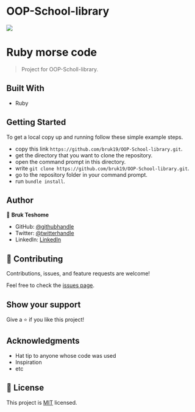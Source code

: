 # OOP-School-library

![](https://img.shields.io/badge/Microverse-blueviolet)

# Ruby morse code

> Project for OOP-Scholl-library.

## Built With

- Ruby


## Getting Started

To get a local copy up and running follow these simple example steps.

- copy this link `https://github.com/bruk19/OOP-School-library.git`.
- get the directory that you want to clone the repository.
- open the command prompt in this directory.
- write `git clone https://github.com/bruk19/OOP-School-library.git`.
- go to the repository folder in your command prompt.
- run `bundle install`.

## Author

👤 **Bruk Teshome**

- GitHub: [@githubhandle](https://github.com/bruk19)
- Twitter: [@twitterhandle](https://twitter.com/Bruktesh)
- LinkedIn: [LinkedIn](https://linkedin.com/in/bruk-teshome-ab4325226)

## 🤝 Contributing

Contributions, issues, and feature requests are welcome!

Feel free to check the [issues page](../../issues/).

## Show your support

Give a ⭐️ if you like this project!

## Acknowledgments

- Hat tip to anyone whose code was used
- Inspiration
- etc

## 📝 License

This project is [MIT](./MIT.md) licensed.